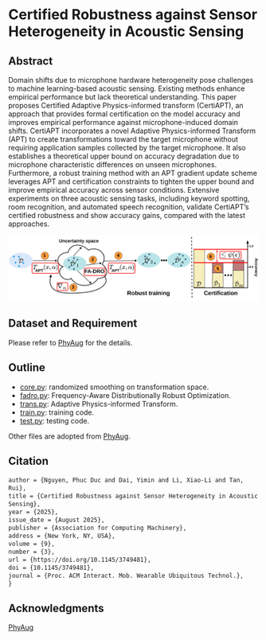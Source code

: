 # Certified Robustness against Sensor Heterogeneity in Acoustic Sensing

## Abstract
Domain shifts due to microphone hardware heterogeneity pose challenges to machine learning-based acoustic sensing. Existing methods enhance empirical performance but lack theoretical understanding. This paper proposes Certified Adaptive Physics-informed transform (CertiAPT), an approach that provides formal certification on the model accuracy and improves empirical performance against microphone-induced domain shifts. CertiAPT incorporates a novel Adaptive Physics-informed Transform (APT) to create transformations toward the target microphone without requiring application samples collected by the target microphone. It also establishes a theoretical upper bound on accuracy degradation due to microphone characteristic differences on unseen microphones. Furthermore, a robust training method with an APT gradient update scheme leverages APT and certification constraints to tighten the upper bound and improve empirical accuracy across sensor conditions. Extensive experiments on three acoustic sensing tasks, including keyword spotting, room recognition, and automated speech recognition, validate CertiAPT’s certified robustness and show accuracy gains, compared with the latest approaches. 

<p align="center"><img src="overall.svg" width="1000"\></p>

## Dataset and Requirement

Please refer to [PhyAug](https://github.com/jiegev5/PhyAug) for the details.

## Outline
* [core.py](KWS/core.py): randomized smoothing on transformation space.
* [fadro.py](KWS/fadro.py): Frequency-Aware Distributionally Robust Optimization.
* [trans.py](KWS/trans.py): Adaptive Physics-informed Transform.
* [train.py](KWS/train.py): training code.
* [test.py](KWS/test.py): testing code.

Other files are adopted from [PhyAug](https://github.com/jiegev5/PhyAug). 

## Citation

```@article{10.1145/3749481,
author = {Nguyen, Phuc Duc and Dai, Yimin and Li, Xiao-Li and Tan, Rui},
title = {Certified Robustness against Sensor Heterogeneity in Acoustic Sensing},
year = {2025},
issue_date = {August 2025},
publisher = {Association for Computing Machinery},
address = {New York, NY, USA},
volume = {9},
number = {3},
url = {https://doi.org/10.1145/3749481},
doi = {10.1145/3749481},
journal = {Proc. ACM Interact. Mob. Wearable Ubiquitous Technol.},
}
```

## Acknowledgments

[PhyAug](https://github.com/jiegev5/PhyAug)

